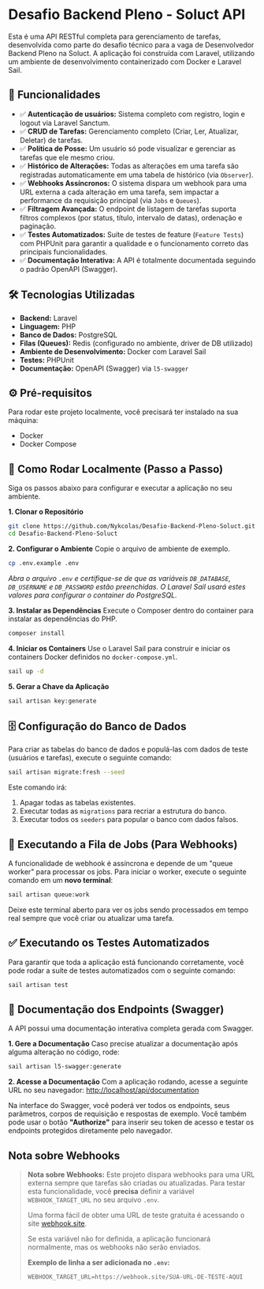 
# Desafio Backend Pleno - Soluct API

Esta é uma API RESTful completa para gerenciamento de tarefas, desenvolvida como parte do desafio técnico para a vaga de Desenvolvedor Backend Pleno na Soluct. A aplicação foi construída com Laravel, utilizando um ambiente de desenvolvimento containerizado com Docker e Laravel Sail.

## 🚀 Funcionalidades

  - ✅ **Autenticação de usuários:** Sistema completo com registro, login e logout via Laravel Sanctum.
  - ✅ **CRUD de Tarefas:** Gerenciamento completo (Criar, Ler, Atualizar, Deletar) de tarefas.
  - ✅ **Política de Posse:** Um usuário só pode visualizar e gerenciar as tarefas que ele mesmo criou.
  - ✅ **Histórico de Alterações:** Todas as alterações em uma tarefa são registradas automaticamente em uma tabela de histórico (via `Observer`).
  - ✅ **Webhooks Assíncronos:** O sistema dispara um webhook para uma URL externa a cada alteração em uma tarefa, sem impactar a performance da requisição principal (via `Jobs` e `Queues`).
  - ✅ **Filtragem Avançada:** O endpoint de listagem de tarefas suporta filtros complexos (por status, título, intervalo de datas), ordenação e paginação.
  - ✅ **Testes Automatizados:** Suíte de testes de feature (`Feature Tests`) com PHPUnit para garantir a qualidade e o funcionamento correto das principais funcionalidades.
  - ✅ **Documentação Interativa:** A API é totalmente documentada seguindo o padrão OpenAPI (Swagger).

## 🛠️ Tecnologias Utilizadas

  - **Backend:** Laravel
  - **Linguagem:** PHP
  - **Banco de Dados:** PostgreSQL
  - **Filas (Queues):** Redis (configurado no ambiente, driver de DB utilizado)
  - **Ambiente de Desenvolvimento:** Docker com Laravel Sail
  - **Testes:** PHPUnit
  - **Documentação:** OpenAPI (Swagger) via `l5-swagger`

## ⚙️ Pré-requisitos

Para rodar este projeto localmente, você precisará ter instalado na sua máquina:

  - Docker
  - Docker Compose

## 🚀 Como Rodar Localmente (Passo a Passo)

Siga os passos abaixo para configurar e executar a aplicação no seu ambiente.

**1. Clonar o Repositório**

```bash
git clone https://github.com/Nykcolas/Desafio-Backend-Pleno-Soluct.git
cd Desafio-Backend-Pleno-Soluct
```

**2. Configurar o Ambiente**
Copie o arquivo de ambiente de exemplo.

```bash
cp .env.example .env
```

*Abra o arquivo `.env` e certifique-se de que as variáveis `DB_DATABASE`, `DB_USERNAME` e `DB_PASSWORD` estão preenchidas. O Laravel Sail usará estes valores para configurar o container do PostgreSQL.*

**3. Instalar as Dependências**
Execute o Composer dentro do container para instalar as dependências do PHP.

```bash
composer install
```

**4. Iniciar os Containers**
Use o Laravel Sail para construir e iniciar os containers Docker definidos no `docker-compose.yml`.

```bash
sail up -d
```

**5. Gerar a Chave da Aplicação**

```bash
sail artisan key:generate
```

## 🗄️ Configuração do Banco de Dados

Para criar as tabelas do banco de dados e populá-las com dados de teste (usuários e tarefas), execute o seguinte comando:

```bash
sail artisan migrate:fresh --seed
```

Este comando irá:

1.  Apagar todas as tabelas existentes.
2.  Executar todas as `migrations` para recriar a estrutura do banco.
3.  Executar todos os `seeders` para popular o banco com dados falsos.

## 🔄 Executando a Fila de Jobs (Para Webhooks)

A funcionalidade de webhook é assíncrona e depende de um "queue worker" para processar os jobs. Para iniciar o worker, execute o seguinte comando em um **novo terminal**:

```bash
sail artisan queue:work
```

Deixe este terminal aberto para ver os jobs sendo processados em tempo real sempre que você criar ou atualizar uma tarefa.

## ✅ Executando os Testes Automatizados

Para garantir que toda a aplicação está funcionando corretamente, você pode rodar a suíte de testes automatizados com o seguinte comando:

```bash
sail artisan test
```

## 📖 Documentação dos Endpoints (Swagger)

A API possui uma documentação interativa completa gerada com Swagger.

**1. Gere a Documentação**
Caso precise atualizar a documentação após alguma alteração no código, rode:

```bash
sail artisan l5-swagger:generate
```

**2. Acesse a Documentação**
Com a aplicação rodando, acesse a seguinte URL no seu navegador:
[http://localhost/api/documentation](http://localhost/api/documentation)

Na interface do Swagger, você poderá ver todos os endpoints, seus parâmetros, corpos de requisição e respostas de exemplo. Você também pode usar o botão **"Authorize"** para inserir seu token de acesso e testar os endpoints protegidos diretamente pelo navegador.

**Nota sobre Webhooks**
-----

> **Nota sobre Webhooks:** Este projeto dispara webhooks para uma URL externa sempre que tarefas são criadas ou atualizadas. Para testar esta funcionalidade, você **precisa** definir a variável `WEBHOOK_TARGET_URL` no seu arquivo `.env`.
>
> Uma forma fácil de obter uma URL de teste gratuita é acessando o site [webhook.site](https://webhook.site/).
>
> Se esta variável não for definida, a aplicação funcionará normalmente, mas os webhooks não serão enviados.
>
> **Exemplo de linha a ser adicionada no `.env`:**
>
> ```dotenv
> WEBHOOK_TARGET_URL=https://webhook.site/SUA-URL-DE-TESTE-AQUI
> ```
